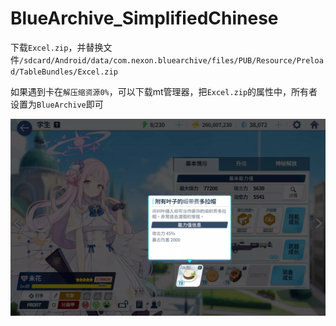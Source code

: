 # BlueArchive_SimplifiedChinese

下载`Excel.zip`，并替换文件`/sdcard/Android/data/com.nexon.bluearchive/files/PUB/Resource/Preload/TableBundles/Excel.zip`

如果遇到卡在`解压缩资源0%`，可以下载mt管理器，把`Excel.zip`的属性中，所有者设置为`BlueArchive`即可

![1.webp](https://github.com/hexstr/BlueArchive_SimplifiedChinese/blob/master/imgs/1.webp?raw=true)
